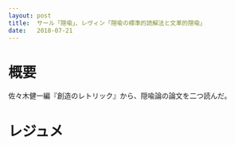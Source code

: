 ```yaml
---
layout: post
title:  サール「隠喩」、レヴィン「隠喩の標準的読解法と文革的隠喩」
date:   2018-07-21
---
```


# 概要
佐々木健一編『創造のレトリック』から、隠喩論の論文を二つ読んだ。

# レジュメ
